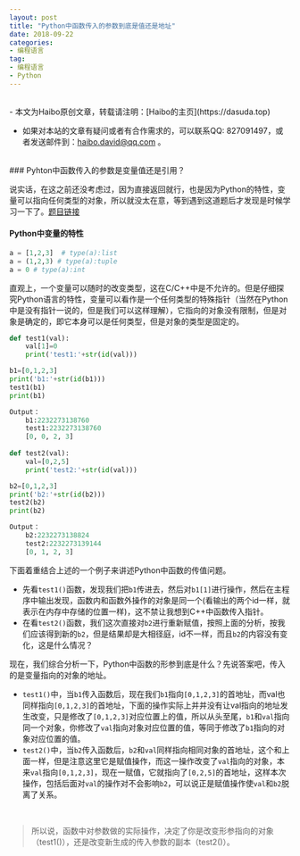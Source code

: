 ```yaml
---
layout: post
title: "Python中函数传入的参数到底是值还是地址"
date: 2018-09-22
categories:
- 编程语言
tag:
- 编程语言
- Python
---
```


<br>
- 本文为Haibo原创文章，转载请注明：[Haibo的主页](https://dasuda.top)

- 如果对本站的文章有疑问或者有合作需求的，可以联系QQ: 827091497，或者发送邮件到：[haibo.david@qq.com](mailto:haibo.david@qq.com) 。

<br>
### Pyhton中函数传入的参数是变量值还是引用？

说实话，在这之前还没考虑过，因为直接返回就行，也是因为Python的特性，变量可以指向任何类型的对象，所以就没太在意，等到遇到这道题后才发现是时候学习一下了。[题目链接](https://leetcode-cn.com/problems/merge-sorted-array/description/)

#### Python中变量的特性

```python
a = [1,2,3]  # type(a):list
a = (1,2,3) # type(a):tuple
a = 0 # type(a):int
```

直观上，一个变量可以随时的改变类型，这在C/C++中是不允许的。但是仔细探究Python语言的特性，变量可以看作是一个任何类型的特殊指针（当然在Python中是没有指针一说的，但是我们可以这样理解），它指向的对象没有限制，但是对象是确定的，即它本身可以是任何类型，但是对象的类型是固定的。

```python
def test1(val):
    val[1]=0
    print('test1:'+str(id(val)))

b1=[0,1,2,3]
print('b1:'+str(id(b1)))
test1(b1)
print(b1)

Output：
	b1:2232273138760
	test1:2232273138760
	[0, 0, 2, 3]
	
def test2(val):
    val=[0,2,5]
    print('test2:'+str(id(val)))

b2=[0,1,2,3]
print('b2:'+str(id(b2)))
test2(b2)
print(b2)

Output：
	b2:2232273138824
	test2:2232273139144
	[0, 1, 2, 3]
```
下面着重结合上述的一个例子来讲述Python中函数的传值问题。
- 先看`test1()`函数，发现我们把`b1`传进去，然后对`b1[1]`进行操作，然后在主程序中输出发现，函数内和函数外操作的对象是同一个(看输出的两个id一样，就表示在内存中存储的位置一样)，这不禁让我想到C++中函数传入指针。
- 在看`test2()`函数，我们这次直接对`b2`进行重新赋值，按照上面的分析，按我们应该得到新的`b2`，但是结果却是大相径庭，id不一样，而且`b2`的内容没有变化，这是什么情况？

现在，我们综合分析一下，Python中函数的形参到底是什么？先说答案吧，传入的是变量指向的对象的地址。

- `test1()`中，当`b1`传入函数后，现在我们`b1`指向`[0,1,2,3]`的首地址，而val也同样指向`[0,1,2,3]`的首地址，下面的操作实际上并并没有让val指向的地址发生改变，只是修改了`[0,1,2,3]`对应位置上的值，所以从头至尾，`b1`和`val`指向同一个对象，你修改了`val`指向对象对应位置的值，等同于修改了`b1`指向的对象对应位置的值。
- `test2()`中，当`b2`传入函数后，`b2`和`val`同样指向相同对象的首地址，这个和上面一样，但是注意这里它是赋值操作，而这一操作改变了`val`指向的对象，本来`val`指向`[0,1,2,3]`，现在一赋值，它就指向了`[0,2,5]`的首地址，这样本次操作，包括后面对`val`的操作对不会影响`b2`，可以说正是赋值操作使`val`和`b2`脱离了关系。
<br>

>所以说，函数中对参数做的实际操作，决定了你是改变形参指向的对象（test1()），还是改变新生成的传入参数的副本（test2()）。